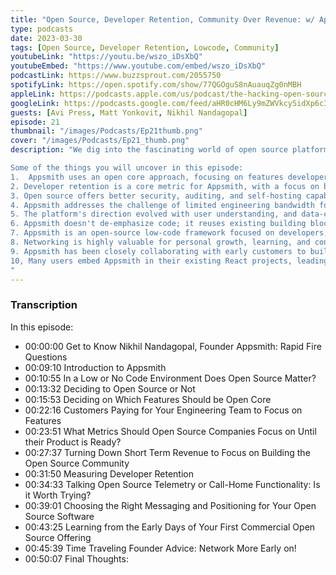 ```yaml
---
title: "Open Source, Developer Retention, Community Over Revenue: w/ Appsmith Founder Nikhil Nandagopal"
type: podcasts
date: 2023-03-30
tags: [Open Source, Developer Retention, Lowcode, Community]
youtubeLink: "https://youtu.be/wszo_iDsXbQ"
youtubeEmbed: "https://www.youtube.com/embed/wszo_iDsXbQ"
podcastLink: https://www.buzzsprout.com/2055750
spotifyLink: https://open.spotify.com/show/77QGOguS8nAuauqZg0nMBH
appleLink: https://podcasts.apple.com/us/podcast/the-hacking-open-source-business-podcast/id1647254490
googleLink: https://podcasts.google.com/feed/aHR0cHM6Ly9mZWVkcy5idXp6c3Byb3V0LmNvbS8yMDU1NzUwLnJzcw
guests: [Avi Press, Matt Yonkovit, Nikhil Nandagopal]
episode: 21
thumbnail: "/images/Podcasts/Ep21thumb.png"
cover: "/images/Podcasts/Ep21_thumb.png"
description: "We dig into the fascinating world of open source platform development with Nikhil Nandagopal, one of the founders of Appsmith, in this episode of the Hacking Open Source Business podcast, hosted by Avi Press and Matt Yonkovit. Learn how Appsmith's open core approach allows developers to create powerful applications while addressing the needs of managers and CXOs. Dive into their strategy for balancing core features, user feedback, and value-added features, prioritizing data security over managed hosting. Find out how Appsmith's journey has evolved with user understanding and how open source offers better security, auditing, and self-hosting capabilities. Join us as we discuss developer retention, networking insights, and the importance of building a solid open-source community before monetizing. Don't miss this opportunity to learn from the experiences of a successful open source founder!

Some of the things you will uncover in this episode:
1.  Appsmith uses an open core approach, focusing on features developers care about vs. features managers and CXOs care about.
2. Developer retention is a core metric for Appsmith, with a focus on building the open-source community before monetizing.
3. Open source offers better security, auditing, and self-hosting capabilities for Appsmith users.
4. Appsmith addresses the challenge of limited engineering bandwidth for internal tools and aims to make them as good as the best SaaS software.
5. The platform's direction evolved with user understanding, and data-critical needs influenced the open-source decision.
6. Appsmith doesn't de-emphasize code; it reuses existing building blocks in low/no-code environments.
7. Appsmith is an open-source low-code framework focused on developers, aiming to make the platform extensible and community-driven.
8. Networking is highly valuable for personal growth, learning, and connecting with like-minded individuals.
9. Appsmith has been closely collaborating with early customers to build their enterprise offering, focusing on self-serve features.
10, Many users embed Appsmith in their existing React projects, leading to a better overall experience.
"
---
```



###  Transcription  ###

In this episode:
* 00:00:00 Get to Know Nikhil Nandagopal, Founder Appsmith: Rapid Fire Questions
* 00:09:10 Introduction to Appsmith
* 00:10:55 In a Low or No Code Environment Does Open Source Matter?
* 00:13:32 Deciding to Open Source or Not
* 00:15:53 Deciding on Which Features Should be Open Core
* 00:22:16 Customers Paying for Your Engineering Team to Focus on Features
* 00:23:51 What Metrics Should Open Source Companies Focus on Until their Product is Ready?
* 00:27:37 Turning Down Short Term Revenue to Focus on Building the Open Source Community
* 00:31:50 Measuring Developer Retention
* 00:34:33 Talking Open Source Telemetry or Call-Home Functionality: Is it Worth Trying?
* 00:39:01 Choosing the Right Messaging and Positioning for Your Open Source Software
* 00:43:25 Learning from the Early Days of Your First Commercial Open Source Offering
* 00:45:39 Time Traveling Founder Advice: Network More Early on!
* 00:50:07 Final Thoughts:
